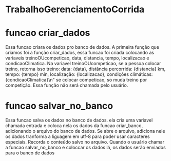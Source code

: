 # TrabalhoGerenciamentoCorrida

# funcao criar_dados
 
   Essa funcao criara os dados pro banco de dados.
  A primeira função que criamos foi a função criar_dados, essa funcao foi criada colocando as variaveis treinoOUcompeticao, data, distancia, tempo, localizacao e condicaoClimatica. Na variavel treinoOUcompeticao, se a pessoa colocar treino, retorna isso
   treino: data: {data}, distância percorrida: {distancia} km, tempo: {tempo} min, localização: {localizacao}, condições climáticas: {condicaoClimatica}\n" 
   se colocar competicao, so muda treino por competição.
   Essa função não será chamada pelo usuário.


# funcao salvar_no_banco

 Essa funcao salva os dados no banco de dados.
 ela cria uma variavel chamada entrada e coloca nela os dados da funcao criar_banco, adicionando o arquivo do banco de dados.
 Se abre o arquivo, adiciona nele os dados tranforma a liguagem em utf-8 para poder usar caracteres especiais.
 Recorda o conteúdo salvo no arquivo.
 Quando o usuário chamar a funcao salvar_no_banco e coloccar os dados lá, os dados serão enviados para o banco de dados
